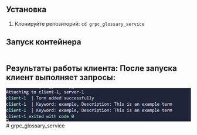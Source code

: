 ## Установка
1. Клонируйте репозиторий:
   ```cd grpc_glossary_service```

## Запуск контейнера
```docker-compose up --build
```

## Результаты работы клиента: После запуска клиент выполняет запросы:
![alt text](image.png)# grpc_glossary_service
